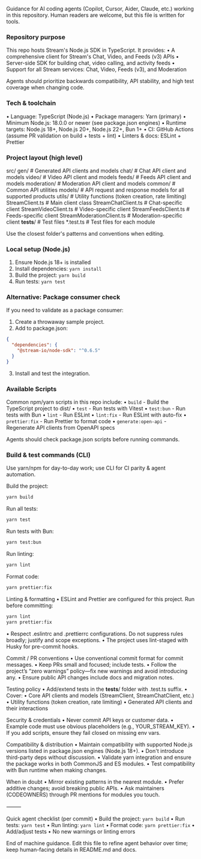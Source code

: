 Guidance for AI coding agents (Copilot, Cursor, Aider, Claude, etc.) working in this repository. Human readers are welcome, but this file is written for tools.

### Repository purpose

This repo hosts Stream's Node.js SDK in TypeScript. It provides:
• A comprehensive client for Stream's Chat, Video, and Feeds (v3) APIs
• Server-side SDK for building chat, video calling, and activity feeds
• Support for all Stream services: Chat, Video, Feeds (v3), and Moderation

Agents should prioritize backwards compatibility, API stability, and high test coverage when changing code.

### Tech & toolchain

• Language: TypeScript (Node.js)
• Package managers: Yarn (primary)
• Minimum Node.js: 18.0.0 or newer (see package.json engines)
• Runtime targets: Node.js 18+, Node.js 20+, Node.js 22+, Bun 1+
• CI: GitHub Actions (assume PR validation on build + tests + lint)
• Linters & docs: ESLint + Prettier

### Project layout (high level)

src/
gen/ # Generated API clients and models
chat/ # Chat API client and models
video/ # Video API client and models
feeds/ # Feeds API client and models
moderation/ # Moderation API client and models
common/ # Common API utilities
models/ # API request and response models for all supported products
utils/ # Utility functions (token creation, rate limiting)
StreamClient.ts # Main client class
StreamChatClient.ts # Chat-specific client
StreamVideoClient.ts # Video-specific client
StreamFeedsClient.ts # Feeds-specific client
StreamModerationClient.ts # Moderation-specific client
**tests**/ # Test files
\*.test.ts # Test files for each module

Use the closest folder's patterns and conventions when editing.

### Local setup (Node.js)

1.  Ensure Node.js 18+ is installed
2.  Install dependencies: `yarn install`
3.  Build the project: `yarn build`
4.  Run tests: `yarn test`

### Alternative: Package consumer check

If you need to validate as a package consumer:

1.  Create a throwaway sample project.
2.  Add to package.json:

```json
{
  "dependencies": {
    "@stream-io/node-sdk": "^0.6.5"
  }
}
```

3.  Install and test the integration.

### Available Scripts

Common npm/yarn scripts in this repo include:
• `build` - Build the TypeScript project to dist/
• `test` - Run tests with Vitest
• `test:bun` - Run tests with Bun
• `lint` - Run ESLint
• `lint:fix` - Run ESLint with auto-fix
• `prettier:fix` - Run Prettier to format code
• `generate:open-api` - Regenerate API clients from OpenAPI specs

Agents should check package.json scripts before running commands.

### Build & test commands (CLI)

Use yarn/npm for day-to-day work; use CLI for CI parity & agent automation.

Build the project:

```bash
yarn build
```

Run all tests:

```bash
yarn test
```

Run tests with Bun:

```bash
yarn test:bun
```

Run linting:

```bash
yarn lint
```

Format code:

```bash
yarn prettier:fix
```

Linting & formatting
• ESLint and Prettier are configured for this project. Run before committing:

```bash
yarn lint
yarn prettier:fix
```

• Respect .eslintrc and .prettierrc configurations. Do not suppress rules broadly; justify and scope exceptions.
• The project uses lint-staged with Husky for pre-commit hooks.

Commit / PR conventions
• Use conventional commit format for commit messages.
• Keep PRs small and focused; include tests.
• Follow the project’s “zero warnings” policy—fix new warnings and avoid introducing any.
• Ensure public API changes include docs and migration notes.

Testing policy
• Add/extend tests in the **tests**/ folder with .test.ts suffix.
• Cover:
• Core API clients and models (StreamClient, StreamChatClient, etc.)
• Utility functions (token creation, rate limiting)
• Generated API clients and their interactions

Security & credentials
• Never commit API keys or customer data.
• Example code must use obvious placeholders (e.g., YOUR_STREAM_KEY).
• If you add scripts, ensure they fail closed on missing env vars.

Compatibility & distribution
• Maintain compatibility with supported Node.js versions listed in package.json engines (Node.js 18+).
• Don't introduce third-party deps without discussion.
• Validate yarn integration and ensure the package works in both CommonJS and ES modules.
• Test compatibility with Bun runtime when making changes.

When in doubt
• Mirror existing patterns in the nearest module.
• Prefer additive changes; avoid breaking public APIs.
• Ask maintainers (CODEOWNERS) through PR mentions for modules you touch.

⸻

Quick agent checklist (per commit)
• Build the project: `yarn build`
• Run tests: `yarn test`
• Run linting: `yarn lint`
• Format code: `yarn prettier:fix`
• Add/adjust tests
• No new warnings or linting errors

End of machine guidance. Edit this file to refine agent behavior over time; keep human-facing details in README.md and docs.
